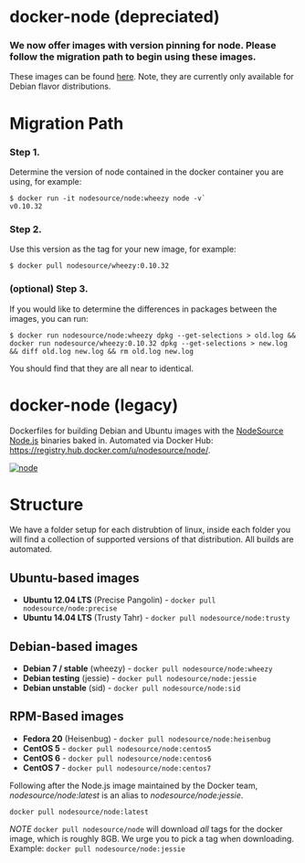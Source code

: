 docker-node (depreciated)
===

### We now offer images with version pinning for node. Please follow the migration path to begin using these images.

These images can be found [here](https://github.com/nodesource/docker-node). Note, they are currently only available for Debian flavor distributions.

# Migration Path

### Step 1.

Determine the version of node contained in the docker container you are using, for example:

```text
$ docker run -it nodesource/node:wheezy node -v`
v0.10.32
```

### Step 2. 

Use this version as the tag for your new image, for example:

```text
$ docker pull nodesource/wheezy:0.10.32
```

### (optional) Step 3.

If you would like to determine the differences in packages between the images, you can run:

```text
$ docker run nodesource/node:wheezy dpkg --get-selections > old.log && docker run nodesource/wheezy:0.10.32 dpkg --get-selections > new.log && diff old.log new.log && rm old.log new.log
```
You should find that they are all near to identical.

# docker-node (legacy)

Dockerfiles for building Debian and Ubuntu images with the [NodeSource Node.js](https://github.com/nodesource/distributions) binaries baked in. Automated via Docker Hub: <https://registry.hub.docker.com/u/nodesource/node/>.

[![node](http://dockeri.co/image/nodesource/node)](https://registry.hub.docker.com/u/nodesource/node)

# Structure

We have a folder setup for each distrubtion of linux, inside each folder you will find a collection of supported versions of that distribution. All builds are automated.

## Ubuntu-based images

* **Ubuntu 12.04 LTS** (Precise Pangolin) - `docker pull nodesource/node:precise`
* **Ubuntu 14.04 LTS** (Trusty Tahr) - `docker pull nodesource/node:trusty`

## Debian-based images

* **Debian 7 / stable** (wheezy) - `docker pull nodesource/node:wheezy`
* **Debian testing** (jessie) - `docker pull nodesource/node:jessie`
* **Debian unstable** (sid) - `docker pull nodesource/node:sid`

## RPM-Based images
* **Fedora 20** (Heisenbug) - `docker pull nodesource/node:heisenbug`
* **CentOS 5** - `docker pull nodesource/node:centos5`
* **CentOS 6** - `docker pull nodesource/node:centos6`
* **CentOS 7** - `docker pull nodesource/node:centos7`

Following after the Node.js image maintained by the Docker team, _nodesource/node:latest_ is an alias to _nodesource/node:jessie_.

`docker pull nodesource/node:latest`

*NOTE*
`docker pull nodesource/node` will download _all_ tags for the docker image, which is roughly 8GB. We urge you to pick a tag when downloading. Example: `docker pull nodesource/node:jessie`

